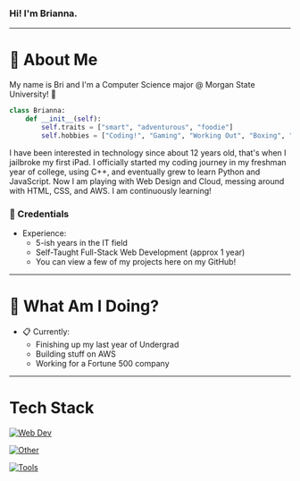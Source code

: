 ### Hi! I'm Brianna.
-----
# :postbox: About Me
My name is Bri and I'm a Computer Science major @ Morgan State University! 🐻

```python
class Brianna:
    def __init__(self):
        self.traits = ["smart", "adventurous", "foodie"]
        self.hobbies = ["Coding!", "Gaming", "Working Out", "Boxing", "Sleeping"]
```

I have been interested in technology since about 12 years old, that's when I jailbroke my first iPad. I officially started my coding journey in my freshman year of college, using C++, and eventually grew to learn Python and JavaScript. Now I am playing with Web Design and Cloud, messing around with HTML, CSS, and AWS. I am continuously learning!

### :briefcase: Credentials
- Experience:
  - 5-ish years in the IT field
  - Self-Taught Full-Stack Web Development (approx 1 year)
  - You can view a few of my projects here on my GitHub!
-----

# :round_pushpin: What Am I Doing?
- :clipboard: Currently:
  - Finishing up my last year of Undergrad
  - Building stuff on AWS
  - Working for a Fortune 500 company
-----

# Tech Stack
[![Web Dev](https://skillicons.dev/icons?i=html,css,js&theme=dark)](https://skillicons.dev)

[![Other](https://skillicons.dev/icons?i=python&theme=dark)](https://skillicons.dev)

[![Tools](https://skillicons.dev/icons?i=vscode,postman,docker,github,aws&theme=dark)](https://skillicons.dev)
